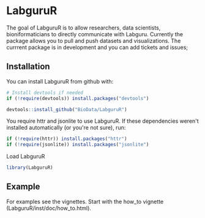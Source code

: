 # LabguruR

The goal of LabguruR is to allow researchers, data scientists, bioniformaticians to directly communicate with Labguru. 
Currently the package allows you to pull and push datasets and visualizations. 
The currrent package is in development and you can add tickets and issues; 


## Installation

You can install LabguruR from github with:


``` r
# Install devtools if needed
if (!require(devtools)) install.packages("devtools")

devtools::install_github("BioData/LabguruR")
```

You require httr and jsonlite to use LabguruR. If these dependencies weren't installed automatically (or you're not sure), run:

``` r
if (!require(httr)) install.packages("httr")
if (!require(jsonlite)) install.packages("jsonlite")
```

Load LabguruR

``` r
library(LabguruR)
```

## Example

For examples see the vignettes. Start with the how_to vignette (LabguruR/inst/doc/how_to.html).
